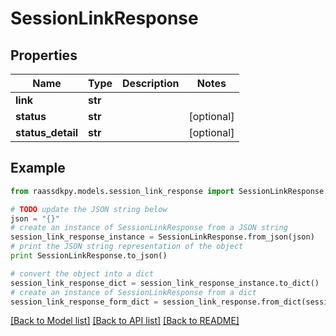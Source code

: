 # SessionLinkResponse


## Properties
Name | Type | Description | Notes
------------ | ------------- | ------------- | -------------
**link** | **str** |  | 
**status** | **str** |  | [optional] 
**status_detail** | **str** |  | [optional] 

## Example

```python
from raassdkpy.models.session_link_response import SessionLinkResponse

# TODO update the JSON string below
json = "{}"
# create an instance of SessionLinkResponse from a JSON string
session_link_response_instance = SessionLinkResponse.from_json(json)
# print the JSON string representation of the object
print SessionLinkResponse.to_json()

# convert the object into a dict
session_link_response_dict = session_link_response_instance.to_dict()
# create an instance of SessionLinkResponse from a dict
session_link_response_form_dict = session_link_response.from_dict(session_link_response_dict)
```
[[Back to Model list]](../README.md#documentation-for-models) [[Back to API list]](../README.md#documentation-for-api-endpoints) [[Back to README]](../README.md)


